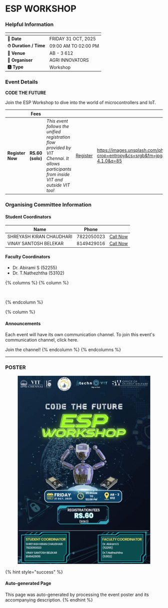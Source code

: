 # ESP WORKSHOP

### Helpful Information

<table data-view="cards"><thead><tr><th></th><th></th></tr></thead><tbody><tr><td><strong>📅 Date</strong></td><td>FRIDAY 31 OCT, 2025</td></tr><tr><td><strong>⏱ Duration / Time</strong></td><td>09:00 AM TO 02:00 PM</td></tr><tr><td><strong>📍 Venue</strong></td><td>AB - 3 612</td></tr><tr><td><strong>👤 Organiser</strong></td><td>AGRI INNOVATORS</td></tr><tr><td><strong>🅰️ Type</strong></td><td>Workshop</td></tr></tbody></table>

### Event Details

**CODE THE FUTURE**

Join the ESP Workshop to dive into the world of microcontrollers and IoT.

<table data-card-size="large" data-view="cards" data-full-width="false"><thead><tr><th></th><th>Fees</th><th></th><th></th><th data-hidden data-card-cover data-type="image">Cover image</th></tr></thead><tbody><tr><td><h4>Register Now</h4></td><td><strong>RS.60 (solo)</strong></td><td><em>This event follows the unified registration flow provided by VIT Chennai. It allows participants from inside VIT and outside VIT too!</em></td><td><a href="https://chennaievents.vit.ac.in/technovit/" class="button primary" data-icon="rocket-launch">Register</a></td><td><a href="https://images.unsplash.com/photo-1607000975574-0b425df6975a?crop=entropy&#x26;cs=srgb&#x26;fm=jpg&#x26;ixid=M3wxOTcwMjR8MHwxfHNlYXJjaHwxfHxnbyUyMGZvciUyMGl0fGVufDB8fHx8MTc2MTMwMTA2N3ww&#x26;ixlib=rb-4.1.0&#x26;q=85">https://images.unsplash.com/photo-1607000975574-0b425df6975a?crop=entropy&#x26;cs=srgb&#x26;fm=jpg&#x26;ixid=M3wxOTcwMjR8MHwxfHNlYXJjaHwxfHxnbyUyMGZvciUyMGl0fGVufDB8fHx8MTc2MTMwMTA2N3ww&#x26;ixlib=rb-4.1.0&#x26;q=85</a></td></tr></tbody></table>

### Organising Committee Information

#### Student Coordinators

<table data-card-size="large" data-view="cards"><thead><tr><th>Name</th><th>Phone</th><th></th></tr></thead><tbody><tr><td>SHREYASH KIRAN CHAUDHARI</td><td>7822050023</td><td><a href="tel:7822050023" class="button secondary">Call Now</a></td></tr><tr><td>VINAY SANTOSH BELEKAR</td><td>8149429016</td><td><a href="tel:8149429016" class="button secondary">Call Now</a></td></tr></tbody></table>

#### Faculty Coordinators

* Dr. Abirami S (52255)
* Dr. T.Nathezhtha (53102)

{% columns %}
{% column %}
<figure><img src="https://images.unsplash.com/photo-1650897877751-4446f52a0cb3?crop=entropy&#x26;cs=srgb&#x26;fm=jpg&#x26;ixid=M3wxOTcwMjR8MHwxfHNlYXJjaHw2fHxhbm5vdW5jZW1lbnR8ZW58MHx8fHwxNzYxMjQ2MzUxfDA&#x26;ixlib=rb-4.1.0&#x26;q=85" alt=""><figcaption></figcaption></figure>
{% endcolumn %}

{% column %}
#### Announcements

Each event will have its own communication channel. To join this event's communication channel, click here.

Join the channel!
{% endcolumn %}
{% endcolumns %}

***

### POSTER

<figure><img src="../../.gitbook/assets/image (16).png" alt=""><figcaption></figcaption></figure>

{% hint style="success" %}
#### Auto-generated Page

This page was auto-generated by processing the event poster and its accompanying description.
{% endhint %}

